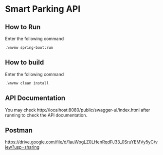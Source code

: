 # Smart Parking API

## How to Run
Enter the following command
```
.\mvnw spring-boot:run
```

## How to build
Enter the following command
```
.\mvnw clean install
```


## API Documentation
You may check http://localhost:8080/public/swagger-ui/index.html
after running to check the API documentation.

## Postman
https://drive.google.com/file/d/1auWogLZ0LHenRqdPJ33_0SruYEMVy5yC/view?usp=sharing
